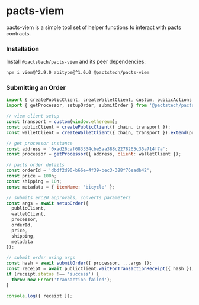 pacts-viem
============

pacts-viem is a simple tool set of helper functions to interact with [pacts](https://pacts.tech) contracts.

### Installation

Install `@pactstech/pacts-viem` and its peer dependencies:

```sh
npm i viem@^2.9.0 abitype@^1.0.0 @pactstech/pacts-viem
```

### Submitting an Order

```js
import { createPublicClient, createWalletClient, custom, publicActions } from 'viem';
import { getProcessor, setupOrder, submitOrder } from '@pactstech/pacts-viem';

// viem client setup
const transport = custom(window.ethereum);
const publicClient = createPublicClient({ chain, transport });
const walletClient = createWalletClient({ chain, transport }).extend(publicActions);

// get processor instance
const address = '0xad26caf683334cbe5aa388c2278265c35a714f7a';
const processor = getProcessor({ address, client: walletClient });

// pacts order details
const orderId = 'dbdf2d90-b66e-4f39-bec3-388f76eadb42';
const price = 100n;
const shipping = 10n;
const metadata = { itemName: 'bicycle' };

// submits erc20 approvals, converts parameters
const args = await setupOrder({
  publicClient,
  walletClient,
  processor,
  orderId,
  price,
  shipping,
  metadata
});

// submit order using args
const hash = await submitOrder({ processor, ...args });
const receipt = await publicClient.waitForTransactionReceipt({ hash });
if (receipt.status !== 'success') {
  throw new Error('transaction failed');
}

console.log({ receipt });
```